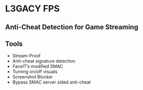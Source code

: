 # L3GACY FPS

## Anti-Cheat Detection for Game Streaming

## Tools
* Stream-Proof 
* Anti-cheat signature detection 
* FaceIT’s modified SMAC 
* Turning on/off visuals 
* Screenshot Blocker 
* Bypass SMAC server sided anti-cheat 
